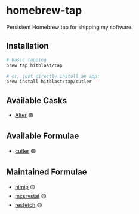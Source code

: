 # homebrew-tap
Persistent Homebrew tap for shipping my software.

## Installation

```bash
# basic tapping
brew tap hitblast/tap

# or, just directly install an app:
brew install hitblast/tap/cutler
```

## Available Casks

- [Alter](https://github.com/hitblast/Alter) 🟢

## Available Formulae

- [cutler](https://github.com/hitblast/cutler) 🟢

## Maintained Formulae

- [nimip](https://github.com/hitblast/nimip) 🟡
- [mcsrvstat](https://github.com/hitblast/mcsrvstat) 🟡
- [resfetch](https://github.com/hitblast/resfetch) 🟡
